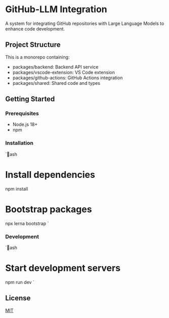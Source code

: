 # GitHub-LLM Integration

A system for integrating GitHub repositories with Large Language Models to enhance code development.

## Project Structure

This is a monorepo containing:

- packages/backend: Backend API service
- packages/vscode-extension: VS Code extension
- packages/github-actions: GitHub Actions integration
- packages/shared: Shared code and types

## Getting Started

### Prerequisites

- Node.js 18+
- npm

### Installation

`ash
# Install dependencies
npm install

# Bootstrap packages
npx lerna bootstrap
`

### Development

`ash
# Start development servers
npm run dev
`

## License

[MIT](./LICENSE)

